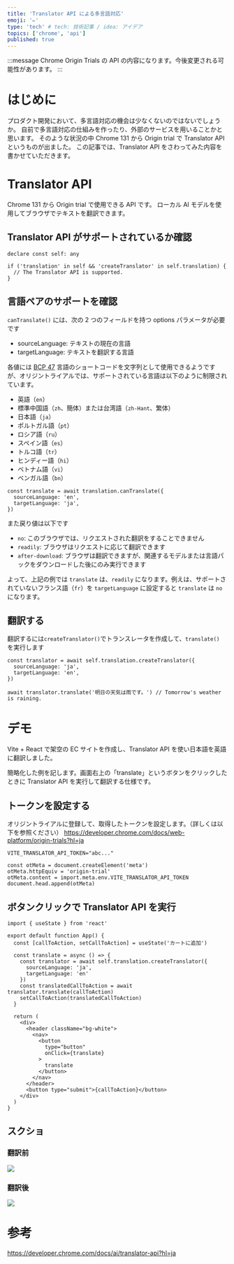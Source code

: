 ```yaml
---
title: 'Translator API による多言語対応'
emoji: '✏️'
type: 'tech' # tech: 技術記事 / idea: アイデア
topics: ['chrome', 'api']
published: true
---
```


:::message
Chrome Origin Trials の API の内容になります。今後変更される可能性があります。
:::

# はじめに

プロダクト開発において、多言語対応の機会は少なくないのではないでしょうか。
自前で多言語対応の仕組みを作ったり、外部のサービスを用いることかと思います。
そのような状況の中 Chrome 131 から Origin trial で Translator API というものが出ました。
この記事では、Translator API をさわってみた内容を書かせていただきます。

# Translator API

Chrome 131 から Origin trial で使用できる API です。
ローカル AI モデルを使用してブラウザでテキストを翻訳できます。

## Translator API がサポートされているか確認

```tsx
declare const self: any

if ('translation' in self && 'createTranslator' in self.translation) {
  // The Translator API is supported.
}
```

## 言語ペアのサポートを確認

`canTranslate()` には、次の 2 つのフィールドを持つ options パラメータが必要です

- sourceLanguage: テキストの現在の言語
- targetLanguage: テキストを翻訳する言語

各値には [BCP 47](https://www.rfc-editor.org/info/bcp47) 言語のショートコードを文字列として使用できるようですが、オリジントライアルでは、サポートされている言語は以下のように制限されています。

- 英語（`en`）
- 標準中国語（`zh`、簡体）または台湾語（`zh-Hant`、繁体）
- 日本語（`ja`）
- ポルトガル語（`pt`）
- ロシア語（`ru`）
- スペイン語（`es`）
- トルコ語（`tr`）
- ヒンディー語（`hi`）
- ベトナム語（`vi`）
- ベンガル語（`bn`）

```tsx
const translate = await translation.canTranslate({
  sourceLanguage: 'en',
  targetLanguage: 'ja',
})
```

また戻り値は以下です

- `no`: このブラウザでは、リクエストされた翻訳をすることできません
- `readily`: ブラウザはリクエストに応じて翻訳できます
- `after-download`: ブラウザは翻訳できますが、関連するモデルまたは言語パックをダウンロードした後にのみ実行できます

よって、上記の例では `translate` は、`readily` になります。例えは、サポートされていないフランス語（`fr`）を `targetLanguage` に設定すると `translate` は `no` になります。

## 翻訳する

翻訳するには`createTranslator()`でトランスレータを作成して、`translate()` を実行します

```tsx
const translator = await self.translation.createTranslator({
  sourceLanguage: 'ja',
  targetLanguage: 'en',
})

await translator.translate('明日の天気は雨です。') // Tomorrow's weather is raining.
```

# デモ

Vite + React で架空の EC サイトを作成し、Translator API を使い日本語を英語に翻訳しました。

簡略化した例を記します。画面右上の「translate」というボタンをクリックしたときに Translator API を実行して翻訳する仕様です。

## トークンを設定する

オリジントライアルに登録して、取得したトークンを設定します。（詳しくは以下を参照ください）
https://developer.chrome.com/docs/web-platform/origin-trials?hl=ja

```env: .env.development.local
VITE_TRANSLATOR_API_TOKEN="abc..."
```

```tsx: main.tsx
const otMeta = document.createElement('meta')
otMeta.httpEquiv = 'origin-trial'
otMeta.content = import.meta.env.VITE_TRANSLATOR_API_TOKEN
document.head.append(otMeta)
```

## ボタンクリックで Translator API を実行

```tsx: App.tsx
import { useState } from 'react'

export default function App() {
  const [callToAction, setCallToAction] = useState('カートに追加')

  const translate = async () => {
    const translator = await self.translation.createTranslator({
      sourceLanguage: 'ja',
      targetLanguage: 'en'
    })
    const translatedCallToAction = await translator.translate(callToAction)
    setCallToAction(translatedCallToAction)
  }

  return (
    <div>
      <header className="bg-white">
        <nav>
          <button
            type="button"
            onClick={translate}
          >
            translate
          </button>
        </nav>
      </header>
      <button type="submit">{callToAction}</button>
    </div>
  )
}
```

## スクショ

### 翻訳前

![](https://storage.googleapis.com/zenn-user-upload/0853d8209646-20241114.png)

### 翻訳後

![](https://storage.googleapis.com/zenn-user-upload/a484cb8b2d22-20241114.png)

# 参考

https://developer.chrome.com/docs/ai/translator-api?hl=ja
